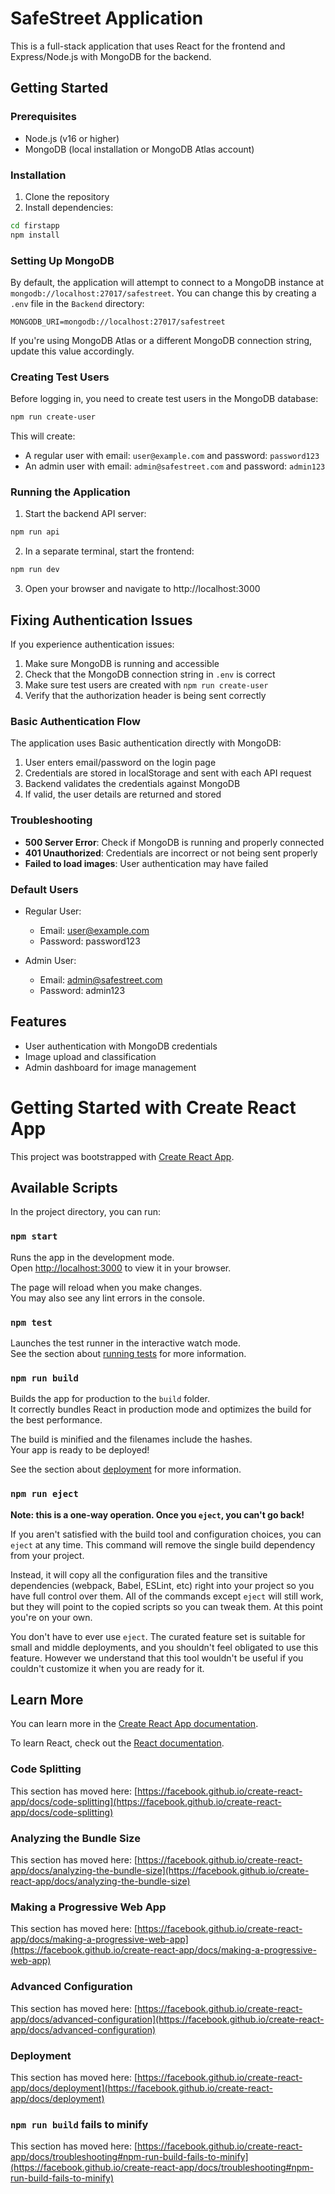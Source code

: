 # SafeStreet Application

This is a full-stack application that uses React for the frontend and Express/Node.js with MongoDB for the backend.

## Getting Started

### Prerequisites

- Node.js (v16 or higher)
- MongoDB (local installation or MongoDB Atlas account)

### Installation

1. Clone the repository
2. Install dependencies:

```bash
cd firstapp
npm install
```

### Setting Up MongoDB

By default, the application will attempt to connect to a MongoDB instance at `mongodb://localhost:27017/safestreet`. You can change this by creating a `.env` file in the `Backend` directory:

```
MONGODB_URI=mongodb://localhost:27017/safestreet
```

If you're using MongoDB Atlas or a different MongoDB connection string, update this value accordingly.

### Creating Test Users

Before logging in, you need to create test users in the MongoDB database:

```bash
npm run create-user
```

This will create:
- A regular user with email: `user@example.com` and password: `password123`
- An admin user with email: `admin@safestreet.com` and password: `admin123`

### Running the Application

1. Start the backend API server:

```bash
npm run api
```

2. In a separate terminal, start the frontend:

```bash
npm run dev
```

3. Open your browser and navigate to http://localhost:3000

## Fixing Authentication Issues

If you experience authentication issues:

1. Make sure MongoDB is running and accessible
2. Check that the MongoDB connection string in `.env` is correct
3. Make sure test users are created with `npm run create-user`
4. Verify that the authorization header is being sent correctly

### Basic Authentication Flow

The application uses Basic authentication directly with MongoDB:

1. User enters email/password on the login page
2. Credentials are stored in localStorage and sent with each API request
3. Backend validates the credentials against MongoDB
4. If valid, the user details are returned and stored

### Troubleshooting

- **500 Server Error**: Check if MongoDB is running and properly connected
- **401 Unauthorized**: Credentials are incorrect or not being sent properly
- **Failed to load images**: User authentication may have failed

### Default Users

- Regular User:
  - Email: user@example.com
  - Password: password123

- Admin User:
  - Email: admin@safestreet.com
  - Password: admin123

## Features

- User authentication with MongoDB credentials
- Image upload and classification
- Admin dashboard for image management

# Getting Started with Create React App

This project was bootstrapped with [Create React App](https://github.com/facebook/create-react-app).

## Available Scripts

In the project directory, you can run:

### `npm start`

Runs the app in the development mode.\
Open [http://localhost:3000](http://localhost:3000) to view it in your browser.

The page will reload when you make changes.\
You may also see any lint errors in the console.

### `npm test`

Launches the test runner in the interactive watch mode.\
See the section about [running tests](https://facebook.github.io/create-react-app/docs/running-tests) for more information.

### `npm run build`

Builds the app for production to the `build` folder.\
It correctly bundles React in production mode and optimizes the build for the best performance.

The build is minified and the filenames include the hashes.\
Your app is ready to be deployed!

See the section about [deployment](https://facebook.github.io/create-react-app/docs/deployment) for more information.

### `npm run eject`

**Note: this is a one-way operation. Once you `eject`, you can't go back!**

If you aren't satisfied with the build tool and configuration choices, you can `eject` at any time. This command will remove the single build dependency from your project.

Instead, it will copy all the configuration files and the transitive dependencies (webpack, Babel, ESLint, etc) right into your project so you have full control over them. All of the commands except `eject` will still work, but they will point to the copied scripts so you can tweak them. At this point you're on your own.

You don't have to ever use `eject`. The curated feature set is suitable for small and middle deployments, and you shouldn't feel obligated to use this feature. However we understand that this tool wouldn't be useful if you couldn't customize it when you are ready for it.

## Learn More

You can learn more in the [Create React App documentation](https://facebook.github.io/create-react-app/docs/getting-started).

To learn React, check out the [React documentation](https://reactjs.org/).

### Code Splitting

This section has moved here: [https://facebook.github.io/create-react-app/docs/code-splitting](https://facebook.github.io/create-react-app/docs/code-splitting)

### Analyzing the Bundle Size

This section has moved here: [https://facebook.github.io/create-react-app/docs/analyzing-the-bundle-size](https://facebook.github.io/create-react-app/docs/analyzing-the-bundle-size)

### Making a Progressive Web App

This section has moved here: [https://facebook.github.io/create-react-app/docs/making-a-progressive-web-app](https://facebook.github.io/create-react-app/docs/making-a-progressive-web-app)

### Advanced Configuration

This section has moved here: [https://facebook.github.io/create-react-app/docs/advanced-configuration](https://facebook.github.io/create-react-app/docs/advanced-configuration)

### Deployment

This section has moved here: [https://facebook.github.io/create-react-app/docs/deployment](https://facebook.github.io/create-react-app/docs/deployment)

### `npm run build` fails to minify

This section has moved here: [https://facebook.github.io/create-react-app/docs/troubleshooting#npm-run-build-fails-to-minify](https://facebook.github.io/create-react-app/docs/troubleshooting#npm-run-build-fails-to-minify)
